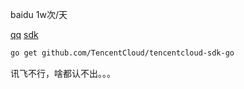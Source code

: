 baidu 1w次/天

[qq](https://cloud.tencent.com/document/product/866/33515)
[sdk](https://github.com/TencentCloud/tencentcloud-sdk-go)

```bash
go get github.com/TencentCloud/tencentcloud-sdk-go

```

讯飞不行，啥都认不出。。。
